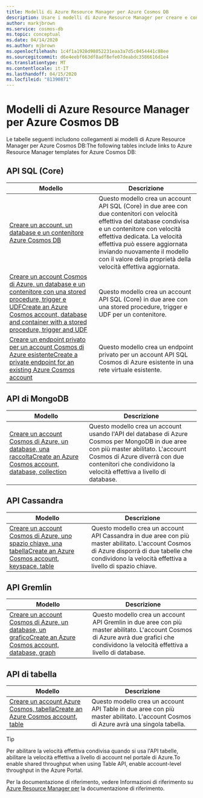 ```yaml
---
title: Modelli di Azure Resource Manager per Azure Cosmos DB
description: Usare i modelli di Azure Resource Manager per creare e configurare il database Cosmos di Azure.Use Azure Resource Manager templates to create and configure Azure Cosmos DB.
author: markjbrown
ms.service: cosmos-db
ms.topic: conceptual
ms.date: 04/14/2020
ms.author: mjbrown
ms.openlocfilehash: 1c4f1a1920d98052231eaa3a7d5c0454441c88ee
ms.sourcegitcommit: d6e4eebf663df8adf8efe07deabdc3586616d1e4
ms.translationtype: MT
ms.contentlocale: it-IT
ms.lasthandoff: 04/15/2020
ms.locfileid: "81390871"
---
```

# <a name="azure-resource-manager-templates-for-azure-cosmos-db"></a>Modelli di Azure Resource Manager per Azure Cosmos DB

Le tabelle seguenti includono collegamenti ai modelli di Azure Resource Manager per Azure Cosmos DB:The following tables include links to Azure Resource Manager templates for Azure Cosmos DB:

## <a name="sql-core-api"></a>API SQL (Core)

|**Modello**|**Descrizione**|
|---|---|
|[Creare un account, un database e un contenitore Azure Cosmos DB](manage-sql-with-resource-manager.md#create-resource) | Questo modello crea un account API SQL (Core) in due aree con due contenitori con velocità effettiva del database condivisa e un contenitore con velocità effettiva dedicata. La velocità effettiva può essere aggiornata inviando nuovamente il modello con il valore della proprietà della velocità effettiva aggiornata. |
|[Creare un account Cosmos di Azure, un database e un contenitore con una stored procedure, trigger e UDFCreate an Azure Cosmos account, database and container with a stored procedure, trigger and UDF](manage-sql-with-resource-manager.md#create-sproc) | Questo modello crea un account API SQL (Core) in due aree con una stored procedure, trigger e UDF per un contenitore. |
|[Creare un endpoint privato per un account Cosmos di Azure esistenteCreate a private endpoint for an existing Azure Cosmos account](how-to-configure-private-endpoints.md#create-a-private-endpoint-by-using-a-resource-manager-template) |  Questo modello crea un endpoint privato per un account API SQL Cosmos di Azure esistente in una rete virtuale esistente. |

## <a name="mongodb-api"></a>API di MongoDB

|**Modello**|**Descrizione**|
|---| ---|
|[Creare un account Cosmos di Azure, un database, una raccoltaCreate an Azure Cosmos account, database, collection](manage-mongodb-with-resource-manager.md#create-resource) | Questo modello crea un account usando l'API del database di Azure Cosmos per MongoDB in due aree con più master abilitato. L'account Cosmos di Azure diverrà con due contenitori che condividono la velocità effettiva a livello di database. |

## <a name="cassandra-api"></a>API Cassandra

|**Modello**|**Descrizione**|
|---| ---|
|[Creare un account Cosmos di Azure, uno spazio chiave, una tabellaCreate an Azure Cosmos account, keyspace, table](manage-cassandra-with-resource-manager.md#create-resource) | Questo modello crea un account API Cassandra in due aree con più master abilitato. L'account Cosmos di Azure disporrà di due tabelle che condividono la velocità effettiva a livello di spazio chiave. |

## <a name="gremlin-api"></a>API Gremlin

|**Modello**|**Descrizione**|
|---| ---|
|[Creare un account Cosmos di Azure, un database, un graficoCreate an Azure Cosmos account, database, graph](manage-gremlin-with-resource-manager.md#create-resource) | Questo modello crea un account API Gremlin in due aree con più master abilitato. L'account Cosmos di Azure avrà due grafici che condividono la velocità effettiva a livello di database. |

## <a name="table-api"></a>API di tabella

|**Modello**|**Descrizione**|
|---| ---|
|[Creare un account Azure Cosmos, tabellaCreate an Azure Cosmos account, table](manage-table-with-resource-manager.md#create-resource) | Questo modello crea un account API Table in due aree con più master abilitato. L'account Cosmos di Azure avrà una singola tabella. |

> [!TIP]
> Per abilitare la velocità effettiva condivisa quando si usa l'API tabelle, abilitare la velocità effettiva a livello di account nel portale di Azure.To enable shared throughput when using Table API, enable account-level throughput in the Azure Portal.

Per la documentazione di riferimento, vedere Informazioni di riferimento su [Azure Resource Manager per](/azure/templates/microsoft.documentdb/allversions) la documentazione di riferimento.
